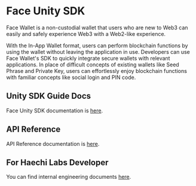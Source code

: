 # Face Unity SDK

Face Wallet is a non-custodial wallet that users who are new to Web3 can easily and safely experience Web3 with a Web2-like experience.

With the In-App Wallet format, users can perform blockchain functions by using the wallet without leaving the application in use. Developers can use Face Wallet's SDK to quickly integrate secure wallets with relevant applications. In place of difficult concepts of existing wallets like Seed Phrase and Private Key, users can effortlessly enjoy blockchain functions with familiar concepts like social login and PIN code.

## Unity SDK Guide Docs
Face Unity SDK documentation is [here](https://docs.facewallet.xyz/docs/overview-1).

## API Reference
API Reference documentation is [here](https://unity.api-reference.facewallet.xyz/).

## For Haechi Labs Developer
You can find internal engineering documents [here](https://www.notion.so/haechilabs/Unity-e2778f5418164a28a96ecd970daa30f8).
